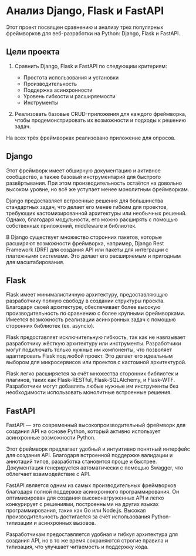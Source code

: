 # Анализ Django, Flask и FastAPI

Этот проект посвящен сравнению и анализу трех популярных фреймворков для веб-разработки на Python: Django, Flask и FastAPI. 

## Цели проекта

1. Сравнить Django, Flask и FastAPI по следующим критериям:
   - Простота использования и установки
   - Производительность
   - Поддержка асинхронности
   - Уровень гибкости и расширяемости
   - Инструменты

2. Реализовать базовые CRUD-приложения для каждого фреймворка, чтобы продемонстрировать их возможности и подходы к решению задач.

На всех трёх фреймворках реализовано приложение для опросов.

## Django

Этот фреймворк имеет обширную документацию и активное сообщество, а также базовый инструментарий для быстрого развёртывания.
При этом производительность остаётся на довольно высоком уровне, но всё же уступает менее монолитным фреймворкам.

Django предоставляет встроенные решения для большинства стандартных задач, что делает его менее гибким для проектов, требующих кастомизированной архитектуры или необычных решений. Однако, благодаря модульности, его можно расширять с помощью собственных приложений, middleware и библиотек.

В Django существует множество сторонних пакетов, которые расширяют возможности фреймворка, например, Django Rest Framework (DRF) для создания API или пакеты для интеграции с платежными системами. Это делает его расширяемым и пригодным для масштабирования.


## Flask 
Flask имеет минималистичную архитектуру, предоставляющую разработчику полную свободу в создании структуры проекта.
Благодаря своей архитектуре, обеспечивает более высокую производительность по сравнению с более крупными фреймворками.
Имеется возможность реализации асинхронных задач с помощью сторонних библиотек (ex. asyncio).

Flask предоставляет исключительную гибкость, так как не навязывает разработчику жёсткую архитектуру или инструменты. Разработчики могут подключать только нужные им компоненты, что позволяет адаптировать Flask под любой проект. Это делает его идеальным выбором для микросервисов или проектов с кастомной архитектурой.

Flask легко расширяется за счёт множества сторонних библиотек и плагинов, таких как Flask-RESTful, Flask-SQLAlchemy, и Flask-WTF. Разработчики могут добавлять любые нужные им инструменты без необходимости использовать монолитные встроенные решения.

## FastAPI

FastAPI — это современный высокопроизводительный фреймворк для создания API на основе Python, который активно использует асинхронные возможности Python.

Этот фреймворк предлагает удобный и интуитивно понятный интерфейс для создания API. Благодаря встроенной поддержке валидации и аннотаций типов, разработка становится проще и быстрее. Документация генерируется автоматически с помощью Swagger, что облегчает взаимодействие с API.

FastAPI является одним из самых производительных фреймворков благодаря полной поддержке асинхронного программирования. Он оптимизирован для создания высоконагруженных API и легко конкурирует с решениями, построенными на других языках программирования, таких как Go или Node.js. Высокая производительность достигается за счёт использования Python-типизации и асинхронных вызовов.

Разработчикам предоставляется удобная и гибкуя архитектура для создания API, но в то же время сохраняются строгие правила и типизация, что улучшает читаемость и поддержку кода.
